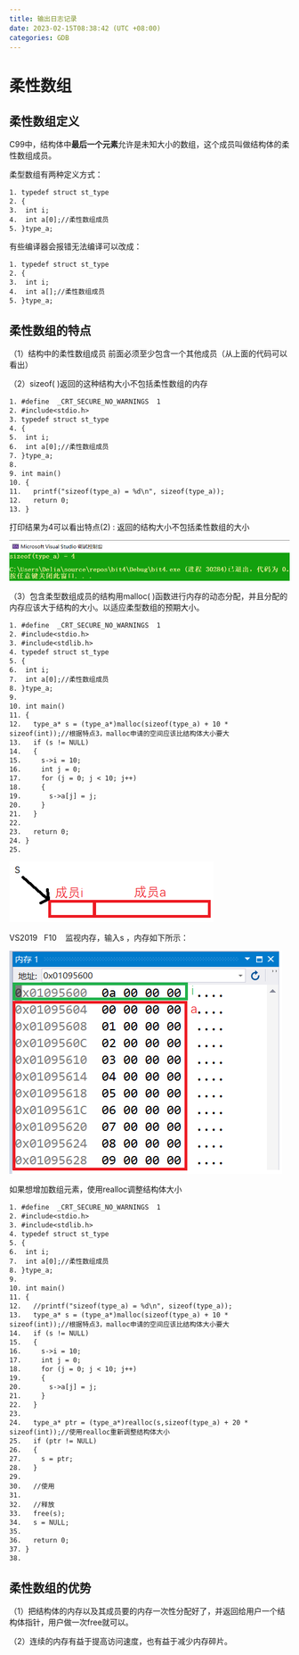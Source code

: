```yaml
---
title: 输出日志记录
date: 2023-02-15T08:38:42 (UTC +08:00)
categories: GDB
---
```


# 柔性数组

## 柔性数组定义

C99中，结构体中**最后一个元素**允许是未知大小的数组，这个成员叫做结构体的柔性数组成员。

柔型数组有两种定义方式：

```
1. typedef struct st_type
2. {
3.  int i;
4.  int a[0];//柔性数组成员
5. }type_a;
```

有些编译器会报错无法编译可以改成：

```
1. typedef struct st_type
2. {
3.  int i;
4.  int a[];//柔性数组成员
5. }type_a;
```

## 柔性数组的特点

（1）结构中的柔性数组成员 前面必须至少包含一个其他成员（从上面的代码可以看出）

（2）sizeof( )返回的这种结构大小不包括柔性数组的内存

```
1. #define  _CRT_SECURE_NO_WARNINGS  1
2. #include<stdio.h>
3. typedef struct st_type
4. {
5.  int i;
6.  int a[0];//柔性数组成员
7. }type_a;
8. 
9. int main()
10. {
11.   printf("sizeof(type_a) = %d\n", sizeof(type_a));
12.   return 0;
13. }
```

打印结果为4可以看出特点(2) : 返回的结构大小不包括柔性数组的大小

![](../Assets/C_1.png)

（3）包含柔型数组成员的结构用malloc( )函数进行内存的动态分配，并且分配的内存应该大于结构的大小。以适应柔型数组的预期大小。

```
1. #define  _CRT_SECURE_NO_WARNINGS  1
2. #include<stdio.h>
3. #include<stdlib.h>
4. typedef struct st_type
5. {
6.  int i;
7.  int a[0];//柔性数组成员
8. }type_a;
9. 
10. int main()
11. {
12.   type_a* s = (type_a*)malloc(sizeof(type_a) + 10 * sizeof(int));//根据特点3，malloc申请的空间应该比结构体大小要大
13.   if (s != NULL)
14.   {
15.     s->i = 10;
16.     int j = 0;
17.     for (j = 0; j < 10; j++)
18.     {
19.       s->a[j] = j;
20.     }
21.   }
22. 
23.   return 0;
24. }
25.
```

![](../Assets/C_2.png)

VS2019   F10    监视内存，输入s ，内存如下所示：

![](../Assets/C_3.png)

如果想增加数组元素，使用realloc调整结构体大小

```
1. #define  _CRT_SECURE_NO_WARNINGS  1
2. #include<stdio.h>
3. #include<stdlib.h>
4. typedef struct st_type
5. {
6.  int i;
7.  int a[0];//柔性数组成员
8. }type_a;
9. 
10. int main()
11. {
12.   //printf("sizeof(type_a) = %d\n", sizeof(type_a));
13.   type_a* s = (type_a*)malloc(sizeof(type_a) + 10 * sizeof(int));//根据特点3，malloc申请的空间应该比结构体大小要大
14.   if (s != NULL)
15.   {
16.     s->i = 10;
17.     int j = 0;
18.     for (j = 0; j < 10; j++)
19.     {
20.       s->a[j] = j;
21.     }
22.   }
23. 
24.   type_a* ptr = (type_a*)realloc(s,sizeof(type_a) + 20 * sizeof(int));//使用realloc重新调整结构体大小
25.   if (ptr != NULL)
26.   {
27.     s = ptr;
28.   }
29. 
30.   //使用
31. 
32.   //释放
33.   free(s);
34.   s = NULL;
35. 
36.   return 0;
37. }
38.
```

## 柔性数组的优势

（1）把结构体的内存以及其成员要的内存一次性分配好了，并返回给用户一个结构体指针，用户做一次free就可以。

（2）连续的内存有益于提高访问速度，也有益于减少内存碎片。
